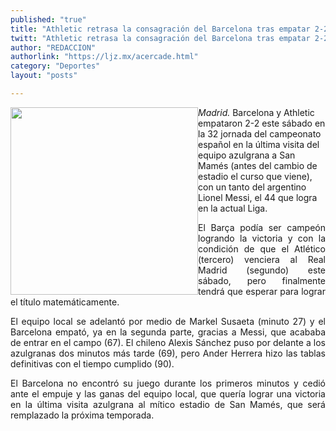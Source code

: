 ```yaml
---
published: "true"
title: "Athletic retrasa la consagración del Barcelona tras empatar 2-2"
twitt: "Athletic retrasa la consagración del Barcelona tras empatar 2-2"
author: "REDACCION"
authorlink: "https://ljz.mx/acercade.html"
category: "Deportes"
layout: "posts"

---
```


<div />

<p style="text-align: justify;" />

*<img src="http://ljz.mx/images/stories/fotos_abril2013/barcelona2.jpg" border="0" width="300" style="float: left;" />Madrid.* Barcelona y Athletic empataron 2-2 este sábado en la 32 jornada del campeonato español en la última visita del equipo azulgrana a San Mamés (antes del cambio de estadio el curso que viene), con un tanto del argentino Lionel Messi, el 44 que logra en la actual Liga. </p> <p style="text-align: justify;">
  El Barça podía ser campeón logrando la victoria y con la condición de que el Atlético (tercero) venciera al Real Madrid (segundo) este sábado, pero finalmente tendrá que esperar para lograr el título matemáticamente.
</p>

<p style="text-align: justify;">
  El equipo local se adelantó por medio de Markel Susaeta (minuto 27) y el Barcelona empató, ya en la segunda parte, gracias a Messi, que acababa de entrar en el campo (67). El chileno Alexis Sánchez puso por delante a los azulgranas dos minutos más tarde (69), pero Ander Herrera hizo las tablas definitivas con el tiempo cumplido (90).
</p>

<p style="text-align: justify;">
  El Barcelona no encontró su juego durante los primeros minutos y cedió ante el empuje y las ganas del equipo local, que quería lograr una victoria en la última visita azulgrana al mítico estadio de San Mamés, que será remplazado la próxima temporada.
</p></div>
